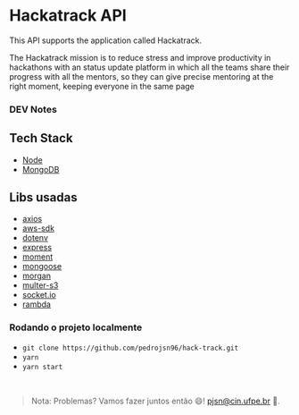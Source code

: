 # Hackatrack API

This API supports the application called Hackatrack.

The Hackatrack mission is to reduce stress and improve productivity in hackathons with an status update platform in 
which all the teams share their progress with all the mentors, so they can give precise mentoring at the right moment, 
keeping everyone in the same page

### DEV Notes

## Tech Stack

- [Node](https://nodejs.org/en/)
- [MongoDB](https://www.mongodb.com/)

## Libs usadas

- [axios](https://github.com/axios/axios)
- [aws-sdk](https://aws.amazon.com/pt/sdk-for-node-js/)
- [dotenv](https://www.npmjs.com/package/dotenv)
- [express](https://expressjs.com/pt-br/)
- [moment](https://momentjs.com/)
- [mongoose](https://mongoosejs.com/)
- [morgan](https://www.npmjs.com/package/morgan)
- [multer-s3](https://www.npmjs.com/package/multer-s3)
- [socket.io](https://socket.io/)
- [rambda](https://ramdajs.com/)

### Rodando o projeto localmente

- `git clone https://github.com/pedrojsn96/hack-track.git`
- `yarn`
- `yarn start`
  <br/>


<br/>

> Nota: Problemas? Vamos fazer juntos então 😄! pjsn@cin.ufpe.br 📧.

<br/>

<!-- about me -->
